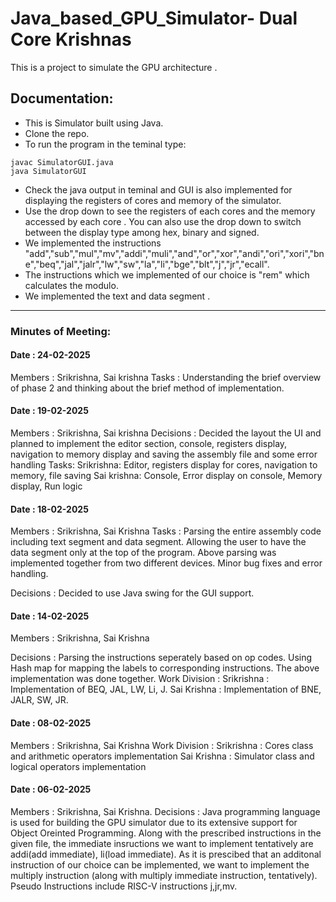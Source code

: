 # Java_based_GPU_Simulator- Dual Core Krishnas
This is a project to simulate the GPU architecture . 
## Documentation:
- This is Simulator built using Java.
- Clone the repo.
- To run the program in the teminal type:
```terminal
javac SimulatorGUI.java
java SimulatorGUI
```
- Check the java output in teminal and GUI is also implemented for displaying the registers of cores and memory of the simulator.
- Use the drop down to see the registers of each cores and the memory accessed by each core . You can also use the drop down to switch between the display type among hex, binary and signed.
- We implemented the instructions "add","sub","mul","mv","addi","muli","and","or","xor","andi","ori","xori","bne","beq","jal","jalr","lw","sw","la","li","bge","blt","j","jr","ecall".
- The instructions which we implemented of our choice is "rem" which calculates the modulo.
- We implemented the text and data segment .


---
### Minutes of Meeting:

#### Date : 24-02-2025

Members : Srikrishna, Sai krishna
Tasks : Understanding the brief overview of phase 2 and thinking about the brief method of implementation.

#### Date : 19-02-2025

Members : Srikrishna, Sai krishna
Decisions : Decided the layout the UI and planned to implement the editor section, console, registers display, navigation to memory display and saving the assembly file and some error handling
Tasks:
    Srikrishna: Editor, registers display for cores, navigation to memory, file saving
    Sai krishna: Console, Error display on console, Memory display, Run logic

#### Date : 18-02-2025

Members : Srikrishna, Sai Krishna
Tasks : Parsing the entire assembly code including text segment and data segment. Allowing the user to have the data segment only at the top of the program. Above parsing was implemented together from two different devices. Minor bug fixes and error handling.

Decisions : Decided to use Java swing for the GUI support. 

#### Date : 14-02-2025

Members : Srikrishna, Sai Krishna

Decisions : Parsing the instructions seperately based on op codes. Using Hash map for mapping the labels to corresponding instructions.
The above implementation was done together.
Work Division : Srikrishna : Implementation of BEQ, JAL, LW, Li, J.
                Sai Krishna : Implementation of BNE, JALR, SW, JR.


#### Date : 08-02-2025
Members : Srikrishna, Sai Krishna
Work Division : Srikrishna : Cores class and arithmetic operators implementation
                Sai Krishna : Simulator class and logical operators implementation

#### Date : 06-02-2025
Members : Srikrishna, Sai Krishna.
Decisions : Java programming language is used for building the GPU simulator due to its extensive support for Object Oreinted Programming. Along with the prescribed instructions in the given file, the immediate insructions we want to implement tentatively are addi(add immediate), li(load immediate). As it is prescibed that an additonal instruction of our choice can be implemented, we want to implement the multiply instruction (along with multiply immediate instruction, tentatively). Pseudo Instructions include RISC-V instructions j,jr,mv.
